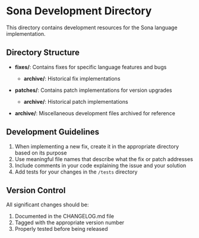 # Sona Development Directory

This directory contains development resources for the Sona language implementation.

## Directory Structure

- **fixes/**: Contains fixes for specific language features and bugs
  - **archive/**: Historical fix implementations
- **patches/**: Contains patch implementations for version upgrades

  - **archive/**: Historical patch implementations

- **archive/**: Miscellaneous development files archived for reference

## Development Guidelines

1. When implementing a new fix, create it in the appropriate directory based on its purpose
2. Use meaningful file names that describe what the fix or patch addresses
3. Include comments in your code explaining the issue and your solution
4. Add tests for your changes in the `/tests` directory

## Version Control

All significant changes should be:

1. Documented in the CHANGELOG.md file
2. Tagged with the appropriate version number
3. Properly tested before being released
